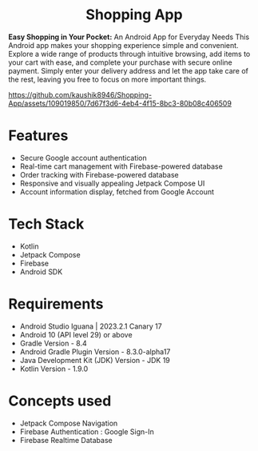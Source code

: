 <h1 align="center" id="title">Shopping App</h1>
<p id="description"><b>Easy Shopping in Your Pocket:</b> An Android App for Everyday Needs
This Android app makes your shopping experience simple and convenient. Explore a wide range of products through intuitive browsing, add items to your cart with ease, and complete your purchase with secure online payment. Simply enter your delivery address and let the app take care of the rest, leaving you free to focus on more important things.</p>

https://github.com/kaushik8946/Shopping-App/assets/109019850/7d67f3d6-4eb4-4f15-8bc3-80b08c406509

# Features

- Secure Google account authentication
- Real-time cart management with Firebase-powered database
- Order tracking with Firebase-powered database
- Responsive and visually appealing Jetpack Compose UI
- Account information display, fetched from Google Account

# Tech Stack
- Kotlin
- Jetpack Compose
- Firebase
- Android SDK

# Requirements
- Android Studio Iguana | 2023.2.1 Canary 17
- Android 10 (API level 29) or above
- Gradle Version - 8.4
- Android Gradle Plugin Version - 8.3.0-alpha17
- Java Development Kit (JDK) Version - JDK 19
- Kotlin Version - 1.9.0
 
# Concepts used
- Jetpack Compose Navigation
- Firebase Authentication : Google Sign-In
- Firebase Realtime Database
